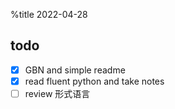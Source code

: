 %title 2022-04-28

## todo

- [x] GBN and simple readme
- [x] read fluent python and take notes
- [ ] review 形式语言
